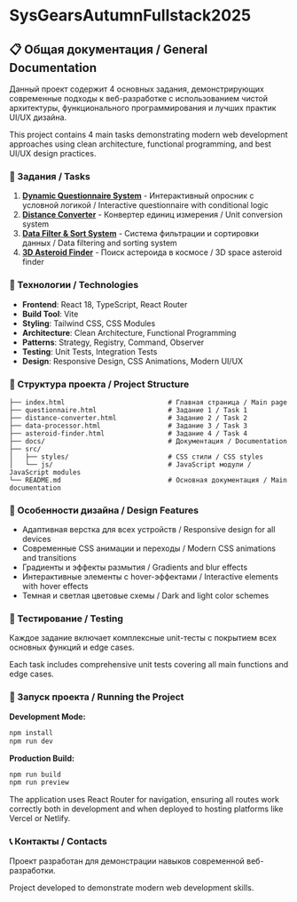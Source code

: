# SysGearsAutumnFullstack2025

## 📋 Общая документация / General Documentation

Данный проект содержит 4 основных задания, демонстрирующих современные подходы к веб-разработке с использованием чистой архитектуры, функционального программирования и лучших практик UI/UX дизайна.

This project contains 4 main tasks demonstrating modern web development approaches using clean architecture, functional programming, and best UI/UX design practices.

### 🎯 Задания / Tasks

1. **[Dynamic Questionnaire System](docs/questionnaire-system.md)** - Интерактивный опросник с условной логикой / Interactive questionnaire with conditional logic
2. **[Distance Converter](docs/distance-converter.md)** - Конвертер единиц измерения / Unit conversion system
3. **[Data Filter & Sort System](docs/data-processor.md)** - Система фильтрации и сортировки данных / Data filtering and sorting system
4. **[3D Asteroid Finder](docs/asteroid-finder.md)** - Поиск астероида в космосе / 3D space asteroid finder

### 🚀 Технологии / Technologies

- **Frontend**: React 18, TypeScript, React Router
- **Build Tool**: Vite
- **Styling**: Tailwind CSS, CSS Modules
- **Architecture**: Clean Architecture, Functional Programming
- **Patterns**: Strategy, Registry, Command, Observer
- **Testing**: Unit Tests, Integration Tests
- **Design**: Responsive Design, CSS Animations, Modern UI/UX

### 📁 Структура проекта / Project Structure

```
├── index.html                          # Главная страница / Main page
├── questionnaire.html                  # Задание 1 / Task 1
├── distance-converter.html             # Задание 2 / Task 2  
├── data-processor.html                 # Задание 3 / Task 3
├── asteroid-finder.html                # Задание 4 / Task 4
├── docs/                               # Документация / Documentation
├── src/
│   ├── styles/                         # CSS стили / CSS styles
│   └── js/                             # JavaScript модули / JavaScript modules
└── README.md                           # Основная документация / Main documentation
```

### 🎨 Особенности дизайна / Design Features

- Адаптивная верстка для всех устройств / Responsive design for all devices
- Современные CSS анимации и переходы / Modern CSS animations and transitions
- Градиенты и эффекты размытия / Gradients and blur effects
- Интерактивные элементы с hover-эффектами / Interactive elements with hover effects
- Темная и светлая цветовые схемы / Dark and light color schemes

### 🧪 Тестирование / Testing

Каждое задание включает комплексные unit-тесты с покрытием всех основных функций и edge cases.

Each task includes comprehensive unit tests covering all main functions and edge cases.

### 🚀 Запуск проекта / Running the Project

**Development Mode:**
```bash
npm install
npm run dev
```

**Production Build:**
```bash
npm run build
npm run preview
```

The application uses React Router for navigation, ensuring all routes work correctly both in development and when deployed to hosting platforms like Vercel or Netlify.

### 📞 Контакты / Contacts

Проект разработан для демонстрации навыков современной веб-разработки.

Project developed to demonstrate modern web development skills.